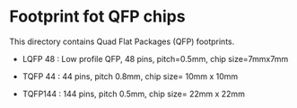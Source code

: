 Footprint fot QFP chips
=======================

  This directory contains Quad Flat Packages (QFP) footprints.

 * LQFP 48 : Low profile QFP, 48 pins, pitch=0.5mm, chip size=7mmx7mm

 * TQFP 44 :  44 pins, pitch 0.8mm, chip size= 10mm x 10mm
 * TQFP144 : 144 pins, pitch 0.5mm, chip size= 22mm x 22mm

